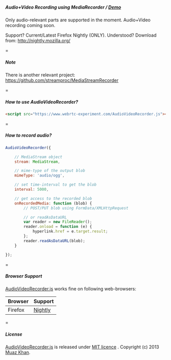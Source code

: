 ##### Audio+Video Recording using MediaRecorder / [Demo](https://www.webrtc-experiment.com/AudioVideoRecorder/)

Only audio-relevant parts are supported in the moment. Audio+Video recording coming soon.

Support? Current/Latest Firefox Nightly (ONLY). Understood? Download from: http://nightly.mozilla.org/

=

##### Note

There is another relevant project: https://github.com/streamproc/MediaStreamRecorder

=

##### How to use AudioVideoRecorder?

```html
<script src="https://www.webrtc-experiment.com/AudioVideoRecorder.js"></script>
```

=

##### How to record audio?

```javascript
AudioVideoRecorder({

    // MediaStream object
    stream: MediaStream,

    // mime-type of the output blob
    mimeType: 'audio/ogg',

    // set time-interval to get the blob
    interval: 5000,

    // get access to the recorded blob
    onRecordedMedia: function (blob) {
        // POST/PUT blob using FormData/XMLHttpRequest

        // or readAsDataURL
        var reader = new FileReader();
        reader.onload = function (e) {
            hyperlink.href = e.target.result;
        };
        reader.readAsDataURL(blob);
    }

});
```

=

##### Browser Support

[AudioVideoRecorder.js](https://www.webrtc-experiment.com/AudioVideoRecorder/) works fine on following web-browsers:

| Browser        | Support           |
| ------------- |-------------|
| Firefox | [Nightly](http://nightly.mozilla.org/) |

=

##### License

[AudioVideoRecorder.js](https://www.webrtc-experiment.com/AudioVideoRecorder/) is released under [MIT licence](https://www.webrtc-experiment.com/licence/) . Copyright (c) 2013 [Muaz Khan](https://plus.google.com/100325991024054712503).
